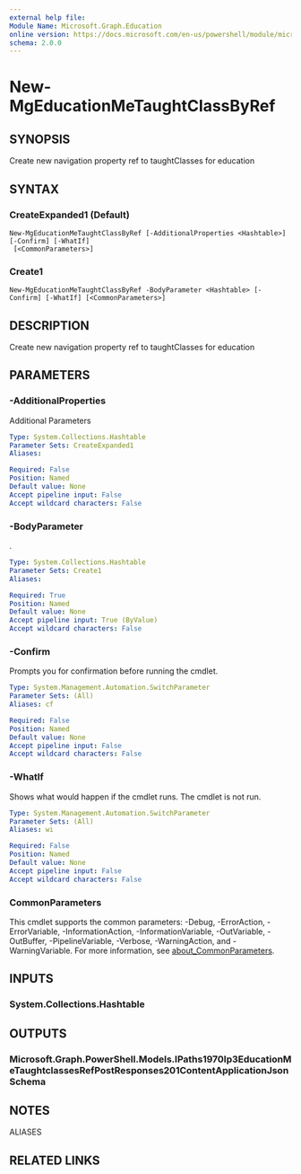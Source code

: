 ```yaml
---
external help file:
Module Name: Microsoft.Graph.Education
online version: https://docs.microsoft.com/en-us/powershell/module/microsoft.graph.education/new-mgeducationmetaughtclassbyref
schema: 2.0.0
---
```


# New-MgEducationMeTaughtClassByRef

## SYNOPSIS
Create new navigation property ref to taughtClasses for education

## SYNTAX

### CreateExpanded1 (Default)
```
New-MgEducationMeTaughtClassByRef [-AdditionalProperties <Hashtable>] [-Confirm] [-WhatIf]
 [<CommonParameters>]
```

### Create1
```
New-MgEducationMeTaughtClassByRef -BodyParameter <Hashtable> [-Confirm] [-WhatIf] [<CommonParameters>]
```

## DESCRIPTION
Create new navigation property ref to taughtClasses for education

## PARAMETERS

### -AdditionalProperties
Additional Parameters

```yaml
Type: System.Collections.Hashtable
Parameter Sets: CreateExpanded1
Aliases:

Required: False
Position: Named
Default value: None
Accept pipeline input: False
Accept wildcard characters: False
```

### -BodyParameter
.

```yaml
Type: System.Collections.Hashtable
Parameter Sets: Create1
Aliases:

Required: True
Position: Named
Default value: None
Accept pipeline input: True (ByValue)
Accept wildcard characters: False
```

### -Confirm
Prompts you for confirmation before running the cmdlet.

```yaml
Type: System.Management.Automation.SwitchParameter
Parameter Sets: (All)
Aliases: cf

Required: False
Position: Named
Default value: None
Accept pipeline input: False
Accept wildcard characters: False
```

### -WhatIf
Shows what would happen if the cmdlet runs.
The cmdlet is not run.

```yaml
Type: System.Management.Automation.SwitchParameter
Parameter Sets: (All)
Aliases: wi

Required: False
Position: Named
Default value: None
Accept pipeline input: False
Accept wildcard characters: False
```

### CommonParameters
This cmdlet supports the common parameters: -Debug, -ErrorAction, -ErrorVariable, -InformationAction, -InformationVariable, -OutVariable, -OutBuffer, -PipelineVariable, -Verbose, -WarningAction, and -WarningVariable. For more information, see [about_CommonParameters](http://go.microsoft.com/fwlink/?LinkID=113216).

## INPUTS

### System.Collections.Hashtable

## OUTPUTS

### Microsoft.Graph.PowerShell.Models.IPaths1970Ip3EducationMeTaughtclassesRefPostResponses201ContentApplicationJsonSchema

## NOTES

ALIASES

## RELATED LINKS


